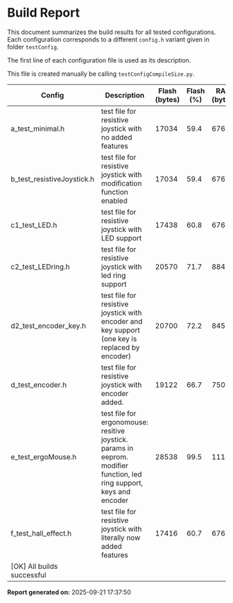 # Build Report

This document summarizes the build results for all tested configurations.  
Each configuration corresponds to a different `config.h` variant given in folder `testConfig`.

The first line of each configuration file is used as its description.

This file is created manually be calling `testConfigCompileSize.py`.

| Config | Description | Flash (bytes) | Flash (%) | RAM (bytes) | RAM (%) | Build Success |
|--------|-------------|---------------|-----------|-------------|---------|---------------|
| a_test_minimal.h | test file for resistive joystick with no added features | 17034 | 59.4 | 676 | 26.4 | Yes |
| b_test_resistiveJoystick.h | test file for resistive joystick with modification function enabled | 17034 | 59.4 | 676 | 26.4 | Yes |
| c1_test_LED.h | test file for resistive joystick with LED support | 17438 | 60.8 | 676 | 26.4 | Yes |
| c2_test_LEDring.h | test file for resistive joystick with led ring support | 20570 | 71.7 | 884 | 34.5 | Yes |
| d2_test_encoder_key.h | test file for resistive joystick with encoder and key support (one key is replaced by encoder) | 20700 | 72.2 | 845 | 33.0 | Yes |
| d_test_encoder.h | test file for resistive joystick with encoder added. | 19122 | 66.7 | 750 | 29.3 | Yes |
| e_test_ergoMouse.h | test file for ergonomouse: resitive joystick. params in eeprom. modifier function, led ring support, keys and encoder | 28538 | 99.5 | 1118 | 43.7 | Yes |
| f_test_hall_effect.h | test file for resistive joystick with literally now added features | 17416 | 60.7 | 676 | 26.4 | Yes |
| [OK] All builds successful |  |  |  |  |  |  |

**Report generated on:** 2025-09-21 17:37:50
